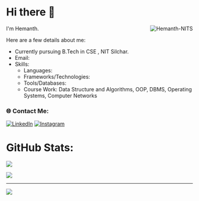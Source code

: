 # Hi there 👋

I'm Hemanth.<img align="right" src="https://komarev.com/ghpvc/?username=Hemanth-NITS" alt="Hemanth-NITS" />

Here are a few details about me:
- Currently pursuing B.Tech in CSE , NIT Silchar.
- Email: 
- Skills:
  - Languages: 
  - Frameworks/Technologies: 
  - Tools/Databases:  
  - Course Work: Data Structure and Algorithms, OOP, DBMS, Operating Systems, Computer Networks

### 🌐 Contact Me:
[![LinkedIn](https://img.shields.io/badge/LinkedIn-%230077B5.svg?logo=linkedin&logoColor=white)]()
[![Instagram](https://img.shields.io/badge/Instagram-%23E4405F.svg?logo=Instagram&logoColor=white)]()

# GitHub Stats:
![](https://github-readme-stats-jdeep.vercel.app/api/top-langs/?username=Hemanth-NITS&langs_count=8&count_private=true&layout=compact&theme=highcontrast&hide_border=true&card_width=500&role=OWNER,ORGANIZATION_MEMBER,COLLABORATOR)

![](https://github-profile-summary-cards.vercel.app/api/cards/profile-details?username=Hemanth-NITS&theme=highcontrast)<br />



---
[![](https://visitcount.itsvg.in/api?id=Hemanth-NITS&icon=4&color=0)](https://visitcount.itsvg.in)

<!-- 
![](https://github-readme-stats.vercel.app/api?username=manikiran949&theme=highcontrast&hide_border=true&include_all_commits=true&count_private=true)<br/>
### 🔝 Top Contributed Repo
![](https://github-contributor-stats.vercel.app/api?username=manikiran949&limit=5&theme=highcontrast&combine_all_yearly_contributions=true)
--!>
